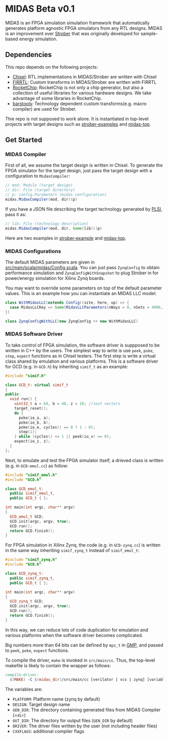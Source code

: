 # MIDAS Beta v0.1

MIDAS is an FPGA simulation simulation framework that automatically generates platform agnostic FPGA simulators from any RTL designs. MIDAS is an improvement over [Strober](http://dl.acm.org/citation.cfm?id=3001151) that was originally developed for sample-based energy simulation.

## Dependencies

This repo depends on the following projects:
* [Chisel](https://github.com/freechipsproject/chisel3): RTL implementations in MIDAS/Strober are written with Chisel
* [FIRRTL](https://github.com/freechipsproject/firrtl): Custom transforms in MIDAS/Strober are written with FIRRTL
* [RocketChip](https://github.com/freechipsproject/rocket-chip.git): RocketChip is not only a chip generator, but also a collection of useful libraries for various hardware designs. We take advantage of some libraries in RocketChip.
* [barstools](https://github.com/ucb-bar/barstools): Technology dependent custom transforms(e.g. macro compiler) are used for Strober.

Thie repo is not supposed to work alone. It is instantiated in top-level projects with target designs such as [strober-examples](https://github.com/donggyukim/strober-examples) and [midas-top](https://github.com/ucb-bar/midas-top.git).

## Get Started

### MIDAS Compiler

First of all, we assume the target design is written in Chisel. To generate the FPGA simulator for the target design, just pass the target design with a configuration to `MidasCompiler`:
```scala
// mod: Module (target design)
// dir: File (target directory)
// p: config.Parameters (midas configuration)
midas.MidasCompiler(mod, dir)(p)
```

If you have a JSON file describing the target technology generated by [PLSI](https://github.com/ucb-bar/hammer), pass it as:
```scala
// lib: File (technology description)
midas.MidasCompiler(mod, dir, Some(lib))(p)
```

Here are two examples in [strober-example](https://github.com/donggyukim/strober-examples/blob/master/src/main/scala/Main.scala) and [midas-top](https://github.com/ucb-bar/midas-top/blob/master/src/main/scala/Generator.scala#L161).

### MIDAS Configurations

The default MIDAS parameters are given in [src/main/scala/midas/Config.scala](https://github.com/ucb-bar/midas/blob/readme/src/main/scala/midas/Config.scala). You can just pass `ZynqConfig` to obtain performance simulation and `ZynqConfigWithSnapshot` to plug Strober in for power/energy simulation for Xilinx Zynq boards.

You may want to override some parameters on top of the default parameter values. This is an example how you can instantiate an MIDAS LLC model:
```scala
class WithMidasLLC(extends Config((site, here, up) => {
  case MidasLLCKey => Some(MidasLLCParameters(nWays = 8, nSets = 4096, blockBytes = 128)) // capacity <= 4MiB
})

class ZynqConfigWithLLC(new ZynqConfig ++ new WithMidasLLC)
```

### MIDAS Software Driver

To take control of FPGA simulation, the software driver is suppposed to be written in C++ by the users. The simplest way to write is use `peek`, `poke`, `step`, `expect` functions as in Chisel testers. The first step is write a virtual class shared by emulation and various platforms. This is a software driver for GCD (e.g. in `GCD.h`) by inheriting `simif_t` as an example:
```c++
#include "simif.h"

class GCD_t: virtual simif_t
{
public:
  void run() {
    uint32_t a = 64, b = 48, z = 16; //test vectors
    target_reset();
    do {
      poke(io_a, a);
      poke(io_b, b);
      poke(io_e, cycles() == 0 ? 1 : 0);
      step(1);
    } while (cycles() <= 1 || peek(io_v) == 0);
    expect(io_z, z);
  }
};
```

Next, to emulate and test the FPGA simulator itself, a drieved class is written (e.g. in `GCD-emul.cc`) as follow:

```c++
#include "simif_emul.h"
#include "GCD.h"

class GCD_emul_t:
  public simif_emul_t,
  public GCD_t { };

int main(int argc, char** argv)
{
  GCD_emul_t GCD;
  GCD.init(argc, argv, true);
  GCD.run();
  return GCD.finish();
}
```

For FPGA simulation in Xilinx Zynq, the code (e.g. in `GCD-zynq.cc`) is written in the same way inheriting `simif_zynq_t` instead of `simif_emul_t`:

```c++
#include "simif_zynq.h"
#include "GCD.h"

class GCD_zynq_t:
  public simif_zynq_t,
  public GCD_t { };

int main(int argc, char** argv) 
{
  GCD_zynq_t GCD;
  GCD.init(argc, argv, true);
  GCD.run();
  return GCD.finish();
}
```

In this way, we can reduce lots of code duplication for emulation and various platforms when the software driver becomes complicated.

Big numbers more than 64 bits can be defined by `mpz_t` in [GMP](https://gmplib.org/), and passed to `peek`, `poke`, `expect` functions.

To compile the driver, `make` is invoked in `src/main/cc`. Thus, the top-level makefile is likely to contain the wrapper as follows:
```makefile
compile-driver:
  $(MAKE) -C $(midas_dir)/src/main/cc [verilator | vcs | zynq] [variable="<value>"]*
```

The variables are:
* `PLATFORM`: Platform name (zynq by default)
* `DESIGN`: Target design name
* `GEN_DIR`: The directory containing generated files from MIDAS Compiler (=`dir`)
* `OUT_DIR`: The directory for output files (`GEN_DIR` by default)
* `DRIVER`: The driver files written by the user (not including header files)
* `CXXFLAGS`: additional compiler flags
